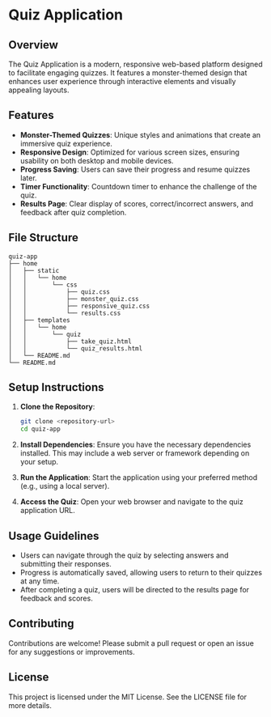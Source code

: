 # Quiz Application

## Overview
The Quiz Application is a modern, responsive web-based platform designed to facilitate engaging quizzes. It features a monster-themed design that enhances user experience through interactive elements and visually appealing layouts.

## Features
- **Monster-Themed Quizzes**: Unique styles and animations that create an immersive quiz experience.
- **Responsive Design**: Optimized for various screen sizes, ensuring usability on both desktop and mobile devices.
- **Progress Saving**: Users can save their progress and resume quizzes later.
- **Timer Functionality**: Countdown timer to enhance the challenge of the quiz.
- **Results Page**: Clear display of scores, correct/incorrect answers, and feedback after quiz completion.

## File Structure
```
quiz-app
├── home
│   ├── static
│   │   └── home
│   │       └── css
│   │           ├── quiz.css
│   │           ├── monster_quiz.css
│   │           ├── responsive_quiz.css
│   │           └── results.css
│   ├── templates
│   │   └── home
│   │       └── quiz
│   │           ├── take_quiz.html
│   │           └── quiz_results.html
│   └── README.md
└── README.md
```

## Setup Instructions
1. **Clone the Repository**: 
   ```bash
   git clone <repository-url>
   cd quiz-app
   ```

2. **Install Dependencies**: Ensure you have the necessary dependencies installed. This may include a web server or framework depending on your setup.

3. **Run the Application**: Start the application using your preferred method (e.g., using a local server).

4. **Access the Quiz**: Open your web browser and navigate to the quiz application URL.

## Usage Guidelines
- Users can navigate through the quiz by selecting answers and submitting their responses.
- Progress is automatically saved, allowing users to return to their quizzes at any time.
- After completing a quiz, users will be directed to the results page for feedback and scores.

## Contributing
Contributions are welcome! Please submit a pull request or open an issue for any suggestions or improvements.

## License
This project is licensed under the MIT License. See the LICENSE file for more details.